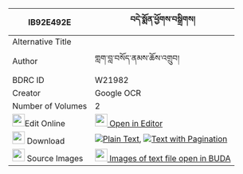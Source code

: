 |IB92E492E|བདེ་སྨོན་ཕྱོགས་བསྒྲིགས། 
| --- | --- 
|Alternative Title |
|Author| གླག་བླ་བསོད་ནམས་ཆོས་འགྲུབ།
|BDRC ID | W21982
|Creator | Google OCR
|Number of Volumes| 2
|<img width="25" src="https://img.icons8.com/color/25/000000/edit-property.png">Edit Online| [<img width="25" src="https://avatars.githubusercontent.com/u/45091458?s=200&v=4"> Open in Editor](http://editor.openpecha.org/IB92E492E)
|<img width="25" src="https://img.icons8.com/fluent/48/000000/download-2.png"/>  Download | [![](https://img.icons8.com/color/20/000000/txt.png)Plain Text](https://github.com/Openpecha/IB92E492E/releases/download/v1/de_mon_chok_drik_plain_IB92E492E.zip), [![](https://img.icons8.com/color/20/000000/txt.png)Text with Pagination](https://github.com/Openpecha/IB92E492E/releases/download/v1/de_mon_chok_drik_pages_IB92E492E.zip)
|<img width="25" src="https://img.icons8.com/plasticine/100/000000/pictures-folder.png"/>  Source Images | [<img width="25" src="https://library.bdrc.io/icons/BUDA-small.svg"> Images of text file open in BUDA](https://library.bdrc.io/show/bdr:W21982)